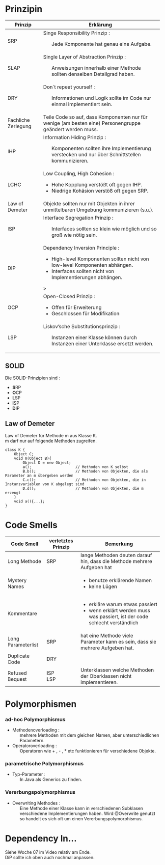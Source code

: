 # Prinzipin

| Prinzip | Erklärung |
|---------|-----------|
| SRP                | Singe Responsibility Prinzip        : <ul> Jede Komponente hat genau eine Aufgabe. </ul>|
| SLAP               | Single Layer of Abstraction Prinzip : <ul> Anweisungen innerhalb einer Methode sollten denselben Detailgrad haben. </ul>|
| DRY                | Don´t repeat yourself               : <ul> Informationen und Logik sollte im Code nur einmal implementiert sein. </ul>|
|Fachliche Zerlegung | Teile Code so auf, dass Komponenten nur für wenige (am besten eine) Personengruppe geändert werden muss.|
| IHP                | Information Hiding Prinzip          : <ul> Komponenten sollten ihre Implementierung verstecken und nur über Schnittstellen kommunizieren. </ul>|
| LCHC               | Low Coupling, High Cohesion         : <ul> <li> Hohe Kopplung verstößt oft gegen IHP.  <li> Niedrige Kohäsion verstöß oft gegen SRP. </ul> |
| Law of Demeter     | Objekte sollten nur mit Objekten in ihrer unmittelbaren Umgebung kommunizieren (s.u.).|
| ISP                | Interface Segregation Prinzip : <ul> Interfaces sollten so klein wie möglich und so groß wie nötig sein. </ul>|
| DIP                |Dependency Inversion Principle : <ul> <li> High-level Komponenten sollten nicht von low-level Komponenten abhängen. </li> <li> Interfaces sollten nicht von Implementierungen abhängen. </li> </ul>>|
| OCP                | Open-Closed Prinzip : <ul> <li> Offen für Erweiterung </li> <li> Geschlossen für Modifikation </li> </ul>|
| LSP                | Liskov’sche Substitutionsprinzip : <ul> Instanzen einer Klasse können durch Instanzen einer Unterklasse ersetzt werden. </ul> |

## SOLID

Die SOLID-Prinzipien sind :
- **S**RP
- **O**CP
- **L**SP
- **I**SP
- **D**IP

## Law of Demeter

Law of Demeter für Methode m aus Klasse K.  
m darf nur auf folgende Methoden zugreifen.

    class K {
        Object C;
        void m(Object B){
            Object D = new Object;
            a();                    // Methoden von K selbst
            B.b();                  // Methoden von Objekten, die als Parameter an m übergeben werden
            C.c();                  // Methoden von Objekten, die in Instanzvariablen von K abgelegt sind
            D.d();                  // Methoden von Objekten, die m erzeugt
        }
        void a(){...};        
    }


# Code Smells

| Code Smell | verletztes Prinzip | Bemerkung |
| -----------|--------------------|------------|
| Long Methode       |SRP         | lange Methoden deuten darauf hin, dass die Methode mehrere Aufgeben hat|
| Mystery Names      |            | <ul> <li>benutze erklärende Namen <li> keine Lügen </ul>
| Kommentare         |            | <ul> <li> erkläre warum etwas passiert <li> wenn erklärt werden muss was passiert, ist der code schlecht verständlich|
| Long Parameterlist |SRP         | hat eine Methode viele Parameter kann es sein, dass sie mehrere Aufgeben hat.|
| Duplicate Code     |DRY         |   |
| Refused Bequest    |ISP <br> LSP| Unterklassen welche Methoden der Oberklassen nicht implementieren.|


# Polymorphismen

### ad-hoc Polymorphismus

<ul>
    <li> 
        Methodenoverloading :
        <ul> mehrere Methoden mit dem gleichen Namen, aber unterschiedlichen Parametern. </ul>
    </li>
    <li>
        Operatoroverloading :
        <ul> Operatoren wie + , - , * etc funktionieren für verschiedene Objekte. </ul>
    </li>
</ul>

### parametrische Polymorphismus

<ul>
    <li>
        Typ-Parameter :
        <ul> In Java als Generics zu finden. </ul>
    </li>
</ul>

### Vererbungspolymorphismus

<ul>
    <li>
        Overwriting Methodes :
        <ul> 
            Eine Methode einer Klasse kann in verschiedenen Subklasen verschiedene Implementierungen haben.
            Wird @Overwrite genutzt so handelt es sich oft um
            einen Vererbungspolymorphismus.
        </ul>
    </li>
</ul>

# Dependency In...

Siehe Woche 07 im Video relativ am Ende.  
DiP sollte ich oben auch nochmal anpassen.